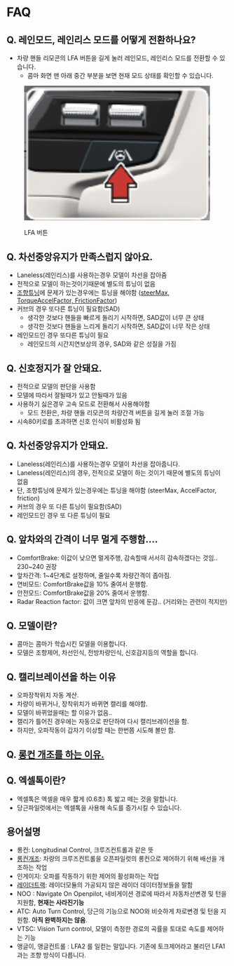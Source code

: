 # FAQ

## Q. 레인모드, 레인리스 모드를 어떻게 전환하나요?

* 차량 핸들 리모콘의 LFA 버튼을 길게 눌러 레인모드, 레인리스 모드를 전환할 수 있습니다.
  * 콤마 화면 맨 아래 중간 부분을 보면 현재 모드 상태를 확인할 수 있습니다.

<figure><img src="../.gitbook/assets/image (5).png" alt=""><figcaption><p>LFA 버튼</p></figcaption></figure>

## Q. 차선중앙유지가 만족스럽지 않아요.

* Laneless(레인리스)를 사용하는경우 모델이 차선을 잡아줌
* 전적으로 모델이 하는것이기때문에 별도의 튜닝이 없음
* [조향튜닝](../tuning/steering.md)에 문제가 있는경우에는 튜닝을 해야함 ([steerMax](../tuning/steering.md#steermax), [TorqueAccelFactor, FrictionFactor](../tuning/steering.md#torqueaccelfactor-frictionfactor))
* 커브의 경우 또다른 튜닝이 필요함(SAD)
  * 생각한 것보다 핸들을 빠르게 돌리기 시작하면, SAD값이 너무 큰 상태
  * 생각한 것보다 핸들을 느리게 돌리기 시작하면, SAD값이 너무 작은 상태
* 레인모드인 경우 또다른 튜닝이 필요
  * 레인모드의 시간지연보상의 경우, SAD와 같은 성질을 가짐

## Q. 신호정지가 잘 안돼요.

* 전적으로 모델의 판단을 사용함
* 모델에 따라서 잘될때가 있고 안될때가 있음
* 사용하기 싫은경우 고속 모드로 전환해서 사용해야함
  * 모드 전환은, 차량 핸들 리모콘의 차량간격 버튼을 길게 눌러 조절 가능
* 시속80키로를 초과하면 신호 인식이 비활성화 됨

## Q. 차선중앙유지가 안돼요.

* Laneless(레인리스)를 사용하는경우 모델이 차선을 잡아줍니다.
* Laneless(레인리스)의 경우, 전적으로 모델이 하는 것이기 때문에 별도의 튜닝이 없음
* 단, 조향튜닝에 문제가 있는경우에는 튜닝을 해야함 (steerMax, AccelFactor, friction)
* 커브의 경우 또 다른 튜닝이 필요함(SAD)
* 레인모드인 경우 또 다른 튜닝이 필요

## Q. 앞차와의 간격이 너무 멀게 주행함....

* ComfortBrake: 이값이 낮으면 멀게주행, 감속할때 서서히 감속하겠다는 것임.. 230\~240 권장
* 앞차간격: 1\~4단계로 설정하며, 줄일수록 차량간격이 좁아짐.
* 연비모드: ComfortBrake값을 10% 줄여서 운행함.
* 안전모드: ComfortBrake값을 20% 줄여서 운행함.
* Radar Reaction factor: 값이 크면 앞차의 반응에 둔감.. (거리와는 관련이 적지만)

## Q. 모델이란?

* 콤마는 콤마가 학습시킨 모델을 이용합니다.
* 모델은 조향제어, 차선인식, 전방차량인식, 신호감지등의 역할을 합니다.

## Q. 캘리브레이션을 하는 이유

* 오파장착위치 자동 계산.
* 차량이 바뀌거나, 장착위치가 바뀌면 캘리를 해야함.
* 모델이 바뀌었을때는 할 이유가 없음..
* 캘리가 틀어진 경우에는 자동으로 판단하여 다시 캘리브레이션을 함.
* 하지만, 오파작동이 갑자기 이상할 때는 한번쯤 시도해 볼만 함.

## Q. [롱컨 개조를 하는 이유.](../longcontrol/whylong.md)

## Q. 엑셀톡이란?

* 엑셀톡은 엑셀을 매우 짧게 (0.6초) 톡 밟고 떼는 것을 말합니다.
* 당근파일럿에서는 엑셀톡을 사용해 속도를 증가시킬 수 있습니다.

## 용어설명

* 롱컨: Longitudinal Control, 크루즈컨트롤과 같은 뜻
* [롱컨개조](broken-reference/): 차량의 크루즈컨트롤을 오픈파일럿의 롱컨으로 제어하기 위해 배선을 개조하는 작업
* 인게이지: 오파를 작동하기 위한 제어의 활성화하는 작업
* [레이더트랙](../functions/radartrack.md): 레이더모듈의 가공되지 않은 레이더 데이터정보들을 말함
* NOO : Navigate On Openpilot, 네비게이션 경로에 따라서 자동차선변경 및 턴을 지원함, **현재는 사라진기능**
* ATC: Auto Turn Control, 당근의 기능으로 NOO와 비슷하게 차로변경 및 턴을 지원함. **아직 완벽하지는 않음**.
* VTSC: Vision Turn control, 모델이 측정한 경로의 곡률을 토대로 속도를 제어하는 기능
* 앵글이, 앵글컨트롤 : LFA2 를 일컫는 말입니다. 기존에 토크제어라고 불리던 LFA1과는 조향 방식이 다릅니다.
